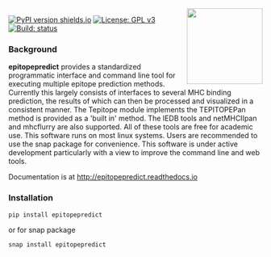 <img align="right" src=https://raw.githubusercontent.com/dmnfarrell/epitopepredict/master/img/logo.png width=150px>

[![PyPI version shields.io](https://img.shields.io/pypi/v/epitopepredict.svg)](https://pypi.python.org/pypi/epitopepredict/)
[![License: GPL v3](https://img.shields.io/badge/License-GPL%20v3-blue.svg)](https://www.gnu.org/licenses/gpl-3.0)
[![Build: status](https://img.shields.io/travis/dmnfarrell/epitopepredict.svg)](https://travis-ci.org/dmnfarrell/epitopepredict)

### Background

**epitopepredict** provides a standardized programmatic interface and command line tool for executing multiple epitope prediction methods. Currently this largely consists of interfaces to several MHC binding prediction, the results of which can then be processed and visualized in a consistent manner. The Tepitope module implements the TEPITOPEPan method is provided as a 'built in' method. The IEDB tools and netMHCIIpan and mhcflurry are also supported. All of these tools are free for academic use. This software runs on most linux systems. Users are recommended to use the snap package for convenience. This software is under active development particularly with a view to improve the command line and web tools. 

Documentation is at http://epitopepredict.readthedocs.io

### Installation

`pip install epitopepredict`

or for snap package

`snap install epitopepredict`
